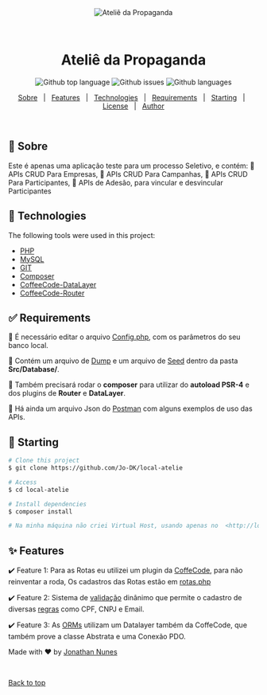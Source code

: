 <div align="center" id="top"> 
  <img src="./.github/app.gif" alt="Ateliê da Propaganda" />

  &#xa0;

  <!-- <a href="https://localatelie.netlify.app">Demo</a> -->
</div>

<h1 align="center">Ateliê da Propaganda</h1>

<p align="center">
  <img alt="Github top language" src="https://img.shields.io/badge/Language-PHP-blue">

  <img alt="Github issues" src="https://img.shields.io/badge/API-RESTFull-black">

  <img alt="Github languages" src="https://img.shields.io/badge/Database-MySql-red" />

  <!-- <img alt="Github forks" src="https://img.shields.io/github/forks/Jo-DK/local-atelie?color=56BEB8" /> -->

  <!-- <img alt="Github stars" src="https://img.shields.io/github/stars/Jo-DK/local-atelie?color=56BEB8" /> -->
</p>

<!-- Status -->

<!-- <h4 align="center"> 
	🚧  Local Atelie 🚀 Under construction...  🚧
</h4> 

<hr> -->

<p align="center">
  <a href="#dart-sobre">Sobre</a> &#xa0; | &#xa0; 
  <a href="#sparkles-features">Features</a> &#xa0; | &#xa0;
  <a href="#rocket-technologies">Technologies</a> &#xa0; | &#xa0;
  <a href="#white_check_mark-requirements">Requirements</a> &#xa0; | &#xa0;
  <a href="#checkered_flag-starting">Starting</a> &#xa0; | &#xa0;
  <a href="#memo-license">License</a> &#xa0; | &#xa0;
  <a href="https://github.com/Jo-DK" target="_blank">Author</a>
</p>

<br>

## :dart: Sobre ##

Este é apenas uma aplicação teste para um processo Seletivo, e contém:
:checkered_flag: APIs CRUD Para Empresas,
:checkered_flag: APIs CRUD Para Campanhas,
:checkered_flag: APIs CRUD Para Participantes,
:checkered_flag: APIs de Adesão, para vincular e desvincular Participantes

## :rocket: Technologies ##

The following tools were used in this project:

- [PHP](https://www.php.net)
- [MySQL](https://www.mysql.com/)
- [GIT](https://git-scm.com/)
- [Composer](https://getcomposer.org)
- [CoffeeCode-DataLayer](https://packagist.org/packages/coffeecode/datalayer)
- [CoffeeCode-Router](https://packagist.org/packages/coffeecode/router)


## :white_check_mark: Requirements ##

:checkered_flag: É necessário editar o arquivo [Config.php](https://github.com/Jo-DK/Atelie/blob/main/config.php), com os parâmetros do seu banco local.

:checkered_flag: Contém um arquivo de [Dump](https://github.com/Jo-DK/Atelie/blob/main/Src/Database/dump.sql) 
e um arquivo de [Seed](https://github.com/Jo-DK/Atelie/blob/main/Src/Database/seed.sql) dentro da pasta **Src/Database/**.

:checkered_flag: Também precisará rodar o **composer** para utilizar do **autoload PSR-4** e dos plugins de **Router** e **DataLayer**.

:checkered_flag: Há ainda um arquivo Json do [Postman](https://github.com/Jo-DK/Atelie/blob/main/Atelie.postman_collection.json) com alguns exemplos de uso das APIs.

## :checkered_flag: Starting ##

```bash
# Clone this project
$ git clone https://github.com/Jo-DK/local-atelie

# Access
$ cd local-atelie

# Install dependencies
$ composer install

# Na minha máquina não criei Virtual Host, usando apenas no  <http://localhost> mesmo, como podem ver no Postman
```

## :sparkles: Features ##

:heavy_check_mark: Feature 1: Para as Rotas eu utilizei um plugin da [CoffeCode](https://packagist.org/packages/coffeecode), para não reinventar a roda, 
Os cadastros das Rotas estão em [rotas.php](https://github.com/Jo-DK/Atelie/blob/main/router.phpl)

:heavy_check_mark: Feature 2: Sistema de [validação](https://github.com/Jo-DK/Atelie/tree/main/Src/Validation) dinânimo que permite o cadastro de diversas 
[regras](https://github.com/Jo-DK/Atelie/blob/main/Src/Validation/Rules.php) como CPF, CNPJ e Email.

:heavy_check_mark: Feature 3: As [ORMs](https://github.com/Jo-DK/Atelie/tree/main/Src/Models) utilizam um Datalayer também da CoffeCode, que também prove a classe Abstrata e uma Conexão PDO.




Made with :heart: by <a href="https://github.com/Jo-DK" target="_blank">Jonathan Nunes</a>

&#xa0;

<a href="#top">Back to top</a>

